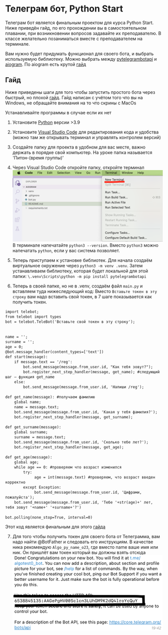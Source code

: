 # Телеграм бот, Python Start

Телеграм бот является финальным проектом для курса Python Start. Ниже приведён гайд, по его прохождении вы в самостоятельном плавании, при возникновении вопросов задавайте их преподавателю. В классе желательно позаниматься вместе с преподавателем на терминале.

Вам нужно будет придумать функционал для своего бота, и выбрать используемую библиотеку. Можно выбрать между [pytelegrambotapi](https://github.com/eternnoir/pyTelegramBotAPI) и [aiogram](https://docs.aiogram.dev/en/dev-3.x/). По aiogram есть крутой [гайд](https://mastergroosha.github.io/aiogram-3-guide/quickstart/)

## Гайд
Ниже приведены шаги для того чтобы запустить простого бота через быстрый, но плохой [гайд](https://habr.com/en/articles/442800/). Гайд написан с учётом того что вы на Windows, не обращайте внимания на то что скрины с MacOs

Устанавливайте программы в случае если их нет

1. Установите [Python](https://www.python.org/downloads/) версии >3.9

2. Установите [Visual Studio Code](https://code.visualstudio.com) для редактирования кода и удобства (можно там же открывать терминал и управлять контролем версий)

3. Создайте папку для проекта в удобном для вас месте, важно держать в порядке свой компьютер. На уроке папка называется 'Питон-(время группы)'

4. Через Visual Studio Code откройте папку, откройте терминал ![скриншот](/resources/terminal_1.png) В терминале напечатайте `python3 --version`. Вместо `python3` можно напечатать `python`, если у вас система позволяет.

5. Теперь приступаем к установке библиотек. Для начала создаём виртуальное окружение через `python3 -m venv .venv`. Затем устанавливаем библиотеку, которая будет локальной для этой папки: `\.venv\Scripts\python -m pip install pytelegrambotapi`

6. Теперь в своей папке, но не в .venv, создаём файл `main.py` и вставляем туда нижеследующий код: Вместо `Вставьте токен в эту строку` вам надо вставить свой токен, в 7 шаге показывается как получить токен.

```
import telebot;
from telebot import types
bot = telebot.TeleBot('Вставьте свой токен в эту строку');


name = '';
surname = '';
age = 0;
@bot.message_handler(content_types=['text'])
def start(message):
    if message.text == '/reg':
        bot.send_message(message.from_user.id, "Как тебя зовут?");
        bot.register_next_step_handler(message, get_name); #следующий шаг – функция get_name
    else:
        bot.send_message(message.from_user.id, 'Напиши /reg');

def get_name(message): #получаем фамилию
    global name;
    name = message.text;
    bot.send_message(message.from_user.id, 'Какая у тебя фамилия?');
    bot.register_next_step_handler(message, get_surname);

def get_surname(message):
    global surname;
    surname = message.text;
    bot.send_message(message.from_user.id, 'Сколько тебе лет?');
    bot.register_next_step_handler(message, get_age);

def get_age(message):
    global age;
    while age == 0: #проверяем что возраст изменился
        try:
             age = int(message.text) #проверяем, что возраст введен корректно
        except Exception:
             bot.send_message(message.from_user.id, 'Цифрами, пожалуйста');
    bot.send_message(message.from_user.id, 'Тебе '+str(age)+' лет, тебя зовут '+name+' '+surname+'?')

bot.polling(none_stop=True, interval=0)
```

Этот код является финальным для этого [гайда](https://habr.com/en/articles/442800/)

7. Для того чтобы получить токен для своего бота от Телеграмма, вам надо найти @BotFather и следовать его инструкциям. В качестве ника рекомендую `Algo_py_name_o23`, где вместо name ваше имя или ник. Он пришлёт вам токен который вы должны взять отсюда ![скрин](/resources/botfather.png)
